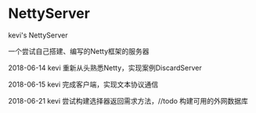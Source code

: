 # NettyServer
kevi's NettyServer

一个尝试自己搭建、编写的Netty框架的服务器

2018-06-14 kevi 重新从头熟悉Netty，实现案例DiscardServer

2018-06-15 kevi 完成客户端，实现文本协议通信

2018-06-21 kevi 尝试构建选择器返回需求方法，//todo 构建可用的外网数据库
